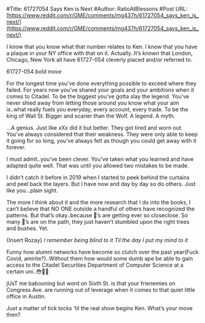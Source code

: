 #Title: 61727054 Says Ken is Next
#Author: RatioAtBlessons
#Post URL: [https://www.reddit.com/r/GME/comments/mg437h/61727054_says_ken_is_next/](https://www.reddit.com/r/GME/comments/mg437h/61727054_says_ken_is_next/)


I know that you know what that number relates to Ken. I know that you have a plaque in your NY office with that on it. Actually..It’s known that London, Chicago, New York all have 61727-054 cleverly placed and/or referred to. 

61727-054 *bold move*

For the longest time you’ve done everything possible to exceed where they failed. For years now you’ve shared your goals and your ambitions when it comes to Citadel. To be the biggest you’ve gotta slay the legend. You’ve never shied away from letting those around you know what your aim is..what really fuels you everyday, every account, every trade. To be the king of Wall St. Bigger and scarier than the Wolf. A legend. A myth. 

...A genius. Just like xXx did it but better. They got tired and worn out. You’ve always considered that their weakness. They were only able to keep it going for so long, you’ve always felt as though you could get away with it forever. 

I must admit..you’ve been clever. You’ve taken what you learned and have adapted quite well. That was until you allowed two mistakes to be made.

I didn’t catch it before in 2019 when I started to peek behind the curtains and peel back the layers. But I have now and day by day so do others. Just like you...plain sight. 

The more I think about it and the more research that I do into the books, I can’t believe that NO ONE outside a handful of others have recognized the patterns. But that’s okay..because 🦍’s are getting ever so closeclose. So many 🦍’s are on the path, they just haven’t stumbled upon the right trees and bushes. Yet. 

{Insert Rozay} *I remember being blind to it
Til the day I put my mind to it*

Funny how alumni networks have become so clutch over the past year(Fuck Covid, amirite?)..Without them how would some dumb ape be able to gain access to the Citadel Securities Department of Computer Science at a certain uni..😳🤭🤫

jUsT me babooning but word on Sixth St. is that your frienemies on Congress Ave. are running out of leverage when it comes to that quiet little office in Austin. 

Just a matter of tick tocks ‘til the real show begins Ken. What’s your move then?